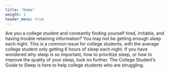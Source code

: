 ```yaml
---
title: "Home"
weight: 1
header_menu: true
---
```


Are you a college student and constantly finding yourself tired, irritable, and having trouble retaining information? You may not be getting enough sleep each night. This is a common issue for college students, with the average college student only getting 6 hours of sleep each night. If you have wondered why sleep is so important, how to prioritize sleep, or how to improve the quality of your sleep, look no further. The College Student’s Guide to Sleep is here to help college students who are struggling.
